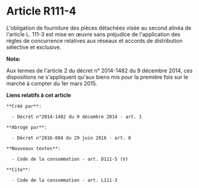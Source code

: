 # Article R111-4

L'obligation de fourniture des pièces détachées visée au second alinéa de l'article L. 111-3 est mise en œuvre sans préjudice
de l'application des règles de concurrence relatives aux réseaux et accords de distribution sélective et exclusive.

**Nota:**

Aux termes de l'article 2 du décret n° 2014-1482 du 9 décembre 2014, ces dispositions ne s'appliquent qu'aux biens mis pour
la première fois sur le marché à compter du 1er mars 2015.

**Liens relatifs à cet article**

	**Créé par**:

	  - Décret n°2014-1482 du 9 décembre 2014 - art. 1

	**Abrogé par**:

	  - Décret n°2016-884 du 29 juin 2016 - art. 8

	**Nouveaux textes**:

	  - Code de la consommation - art. D111-5 (V)

	**Cite**:

	  - Code de la consommation - art. L111-3

